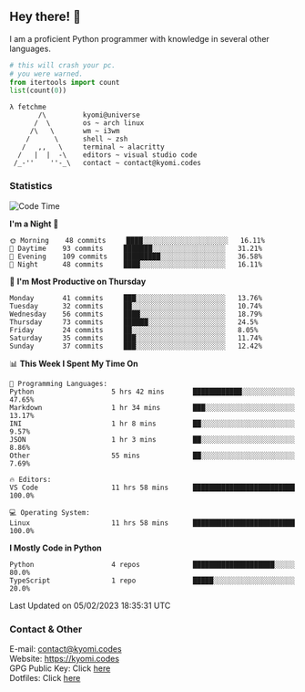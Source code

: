 ## Hey there! 👋
I am a proficient Python programmer with knowledge in several other languages.

```py
# this will crash your pc.
# you were warned.
from itertools import count
list(count(0))
```

```
λ fetchme
       /\         kyomi@universe
      /  \        os ~ arch linux
     /\   \       wm ~ i3wm
    /      \      shell ~ zsh
   /   ,,   \     terminal ~ alacritty
  /   |  |  -\    editors ~ visual studio code
 /_-''    ''-_\   contact ~ contact@kyomi.codes
```

### Statistics
<!--START_SECTION:waka-->
![Code Time](http://img.shields.io/badge/Code%20Time-161%20hrs%2026%20mins-blue)

**I'm a Night 🦉** 

```text
🌞 Morning    48 commits     ████░░░░░░░░░░░░░░░░░░░░░   16.11% 
🌆 Daytime    93 commits     ███████░░░░░░░░░░░░░░░░░░   31.21% 
🌃 Evening    109 commits    █████████░░░░░░░░░░░░░░░░   36.58% 
🌙 Night      48 commits     ████░░░░░░░░░░░░░░░░░░░░░   16.11%

```
📅 **I'm Most Productive on Thursday** 

```text
Monday       41 commits     ███░░░░░░░░░░░░░░░░░░░░░░   13.76% 
Tuesday      32 commits     ██░░░░░░░░░░░░░░░░░░░░░░░   10.74% 
Wednesday    56 commits     ████░░░░░░░░░░░░░░░░░░░░░   18.79% 
Thursday     73 commits     ██████░░░░░░░░░░░░░░░░░░░   24.5% 
Friday       24 commits     ██░░░░░░░░░░░░░░░░░░░░░░░   8.05% 
Saturday     35 commits     ███░░░░░░░░░░░░░░░░░░░░░░   11.74% 
Sunday       37 commits     ███░░░░░░░░░░░░░░░░░░░░░░   12.42%

```


📊 **This Week I Spent My Time On** 

```text
💬 Programming Languages: 
Python                   5 hrs 42 mins       ████████████░░░░░░░░░░░░░   47.65% 
Markdown                 1 hr 34 mins        ███░░░░░░░░░░░░░░░░░░░░░░   13.17% 
INI                      1 hr 8 mins         ██░░░░░░░░░░░░░░░░░░░░░░░   9.57% 
JSON                     1 hr 3 mins         ██░░░░░░░░░░░░░░░░░░░░░░░   8.86% 
Other                    55 mins             ██░░░░░░░░░░░░░░░░░░░░░░░   7.69%

🔥 Editors: 
VS Code                  11 hrs 58 mins      █████████████████████████   100.0%

💻 Operating System: 
Linux                    11 hrs 58 mins      █████████████████████████   100.0%

```

**I Mostly Code in Python** 

```text
Python                   4 repos             ████████████████████░░░░░   80.0% 
TypeScript               1 repo              █████░░░░░░░░░░░░░░░░░░░░   20.0%

```



 Last Updated on 05/02/2023 18:35:31 UTC
<!--END_SECTION:waka-->

### Contact & Other
E-mail: contact@kyomi.codes<br>
Website: https://kyomi.codes<br>
GPG Public Key: Click [here](https://github.com/bitterteriyaki.gpg)<br>
Dotfiles: Click [here](https://github.com/bitterteriyaki/dotfiles)
